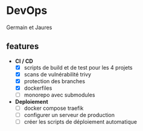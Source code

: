 # DevOps

Germain et Jaures

## features

- **CI / CD**
  - [x] scripts de build et de test pour les 4 projets
  - [x] scans de vulnérabilité trivy
  - [x] protection des branches
  - [x] dockerfiles
  - [ ] monorepo avec submodules
  
- **Deploiement**
  - [ ] docker compose traefik 
  - [ ] configurer un serveur de production
  - [ ] créer les scripts de déploiement automatique
